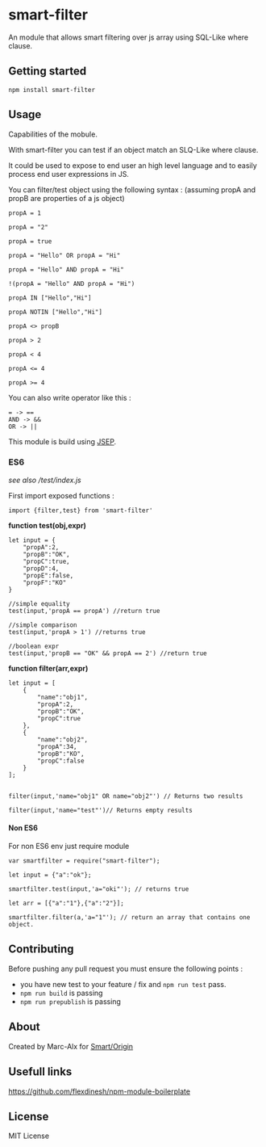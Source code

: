 # smart-filter

An module that allows smart filtering over js array using SQL-Like where clause.

## Getting started

    npm install smart-filter

## Usage

Capabilities of the mobule.

With smart-filter you can test if an object match an SLQ-Like where clause.

It could be used to expose to end user an high level language and to easily process end user expressions in JS.

You can filter/test object using the following syntax : (assuming propA and propB are properties of a js object)

    propA = 1

    propA = "2"

    propA = true

    propA = "Hello" OR propA = "Hi"

    propA = "Hello" AND propA = "Hi"

    !(propA = "Hello" AND propA = "Hi")

    propA IN ["Hello","Hi"]

    propA NOTIN ["Hello","Hi"]

    propA <> propB

    propA > 2

    propA < 4

    propA <= 4

    propA >= 4

You can also write operator like this :

    = -> ==
    AND -> && 
    OR -> ||

This module is build using [JSEP](http://jsep.from.so).


### ES6

_see also /test/index.js_

First import exposed functions :

    import {filter,test} from 'smart-filter'

**function test(obj,expr)**

    let input = {
        "propA":2,
        "propB":"OK",
        "propC":true,
        "propD":4,
        "propE":false,
        "propF":"KO"
    }

    //simple equality
    test(input,'propA == propA') //return true

    //simple comparison
    test(input,'propA > 1') //returns true

    //boolean expr
    test(input,'propB == "OK" && propA == 2') //return true

**function filter(arr,expr)**

    let input = [
        {
            "name":"obj1",
            "propA":2,
            "propB":"OK",
            "propC":true
        },
        {
            "name":"obj2",
            "propA":34,
            "propB":"KO",
            "propC":false
        }
    ];


    filter(input,'name="obj1" OR name="obj2"') // Returns two results

    filter(input,'name="test"')// Returns empty results

#### Non ES6

For non ES6 env just require module

    var smartfilter = require("smart-filter");

    let input = {"a":"ok"};

    smartfilter.test(input,'a="oki"'); // returns true

    let arr = [{"a":"1"},{"a":"2"}];
    
    smartfilter.filter(a,'a="1"'); // return an array that contains one object.



## Contributing

Before pushing any pull request you must ensure the following points :

- you have new test to your feature / fix and `npm run test` pass.
- `npm run build` is passing
- `npm run prepublish` is passing

## About

Created by Marc-Alx for [Smart/Origin](https://github.com/smartorigin)

## Usefull links

https://github.com/flexdinesh/npm-module-boilerplate

## License

MIT License